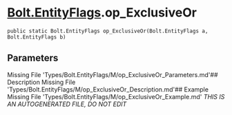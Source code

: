 # [Bolt.EntityFlags](Types/Bolt.EntityFlags.md).op_ExclusiveOr
`public static Bolt.EntityFlags op_ExclusiveOr(Bolt.EntityFlags a, Bolt.EntityFlags b)`
## Parameters
Missing File 'Types/Bolt.EntityFlags/M/op_ExclusiveOr_Parameters.md'## Description
Missing File 'Types/Bolt.EntityFlags/M/op_ExclusiveOr_Description.md'## Example
Missing File 'Types/Bolt.EntityFlags/M/op_ExclusiveOr_Example.md'
*THIS IS AN AUTOGENERATED FILE, DO NOT EDIT*
